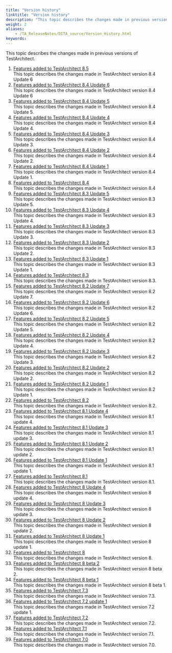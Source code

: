 ```yaml
--- 
title: "Version history"
linktitle: "Version history"
description: "This topic describes the changes made in previous versions of TestArchitect."
weight: 2
aliases: 
    - /TA_ReleaseNotes/DITA_source/Version_History.html
keywords: 
---
```


This topic describes the changes made in previous versions of TestArchitect.

1.  [Features added to TestArchitect 8.5](/user-guide/version-history/features-added-to-testarchitect-8-5/)  
This topic describes the changes made in TestArchitect version 8.4 Update 6
2.  [Features added to TestArchitect 8.4 Update 6](/user-guide/version-history/features-added-to-testarchitect-8-4-update-6/)  
This topic describes the changes made in TestArchitect version 8.4 Update 6
3.  [Features added to TestArchitect 8.4 Update 5](/user-guide/version-history/features-added-to-testarchitect-8-4-update-5/)  
This topic describes the changes made in TestArchitect version 8.4 Update 5.
4.  [Features added to TestArchitect 8.4 Update 4](/user-guide/version-history/features-added-to-testarchitect-8-4-update-4/)  
This topic describes the changes made in TestArchitect version 8.4 Update 4.
5.  [Features added to TestArchitect 8.4 Update 3](/user-guide/version-history/features-added-to-testarchitect-8-4-update-3/)  
This topic describes the changes made in TestArchitect version 8.4 Update 3.
6.  [Features added to TestArchitect 8.4 Update 2](/user-guide/version-history/features-added-to-testarchitect-8-4-update-2/)  
This topic describes the changes made in TestArchitect version 8.4 Update 2.
7.  [Features added to TestArchitect 8.4 Update 1](/user-guide/version-history/features-added-to-testarchitect-8-4-update-1/)  
This topic describes the changes made in TestArchitect version 8.4 Update 1.
8.  [Features added to TestArchitect 8.4](/user-guide/version-history/features-added-to-testarchitect-8-4/)  
This topic describes the changes made in TestArchitect version 8.4
9.  [Features added to TestArchitect 8.3 Update 5](/user-guide/version-history/features-added-to-testarchitect-8-3-update-5/)  
This topic describes the changes made in TestArchitect version 8.3 Update 5.
10. [Features added to TestArchitect 8.3 Update 4](/user-guide/version-history/features-added-to-testarchitect-8-3-update-4/)  
This topic describes the changes made in TestArchitect version 8.3 Update 4.
11. [Features added to TestArchitect 8.3 Update 3](/user-guide/version-history/features-added-to-testarchitect-8-3-update-3/)  
This topic describes the changes made in TestArchitect version 8.3 Update 3.
12. [Features added to TestArchitect 8.3 Update 2](/user-guide/version-history/features-added-to-testarchitect-8-3-update-2/)  
This topic describes the changes made in TestArchitect version 8.3 Update 2.
13. [Features added to TestArchitect 8.3 Update 1](/user-guide/version-history/features-added-to-testarchitect-8-3-update-1/)  
This topic describes the changes made in TestArchitect version 8.3 Update 1.
14. [Features added to TestArchitect 8.3](/user-guide/version-history/features-added-to-testarchitect-8-3/)  
This topic describes the changes made in TestArchitect version 8.3.
15. [Features added to TestArchitect 8.2 Update 7](/user-guide/version-history/features-added-to-testarchitect-8-2-update-7/)  
This topic describes the changes made in TestArchitect version 8.2 Update 7.
16. [Features added to TestArchitect 8.2 Update 6](/user-guide/version-history/features-added-to-testarchitect-8-2-update-6/)  
This topic describes the changes made in TestArchitect version 8.2 Update 6.
17. [Features added to TestArchitect 8.2 Update 5](/user-guide/version-history/features-added-to-testarchitect-8-2-update-5/)  
This topic describes the changes made in TestArchitect version 8.2 Update 5.
18. [Features added to TestArchitect 8.2 Update 4](/user-guide/version-history/features-added-to-testarchitect-8-2-update-4/)  
This topic describes the changes made in TestArchitect version 8.2 Update 4.
19. [Features added to TestArchitect 8.2 Update 3](/user-guide/version-history/features-added-to-testarchitect-8-2-update-3/)  
This topic describes the changes made in TestArchitect version 8.2 Update 3.
20. [Features added to TestArchitect 8.2 Update 2](/user-guide/version-history/features-added-to-testarchitect-8-2-update-2/)  
This topic describes the changes made in TestArchitect version 8.2 Update 2.
21. [Features added to TestArchitect 8.2 Update 1](/user-guide/version-history/features-added-to-testarchitect-8-2-update-1/)  
This topic describes the changes made in TestArchitect version 8.2 Update 1.
22. [Features added to TestArchitect 8.2](/user-guide/version-history/features-added-to-testarchitect-8-2/)  
This topic describes the changes made in TestArchitect version 8.2.
23. [Features added to TestArchitect 8.1 Update 4](/user-guide/version-history/features-added-to-testarchitect-8-1-update-4/)  
This topic describes the changes made in TestArchitect version 8.1 update 4.
24. [Features added to TestArchitect 8.1 Update 3](/user-guide/version-history/features-added-to-testarchitect-8-1-update-3/)  
This topic describes the changes made in TestArchitect version 8.1 update 3.
25. [Features added to TestArchitect 8.1 Update 2](/user-guide/version-history/features-added-to-testarchitect-8-1-update-2/)  
This topic describes the changes made in TestArchitect version 8.1 update 2.
26. [Features added to TestArchitect 8.1 Update 1](/user-guide/version-history/features-added-to-testarchitect-8-1-update-1/)  
This topic describes the changes made in TestArchitect version 8.1 update 1.
27. [Features added to TestArchitect 8.1](/user-guide/version-history/features-added-to-testarchitect-8-1/)  
This topic describes the changes made in TestArchitect version 8.1.
28. [Features added to TestArchitect 8 Update 4](/user-guide/version-history/features-added-to-testarchitect-8-update-4/)  
This topic describes the changes made in TestArchitect version 8 update 4.
29. [Features added to TestArchitect 8 Update 3](/user-guide/version-history/features-added-to-testarchitect-8-update-3)  
This topic describes the changes made in TestArchitect version 8 update 3.
30. [Features added to TestArchitect 8 Update 2](/user-guide/version-history/features-added-to-testarchitect-8-update-2)  
This topic describes the changes made in TestArchitect version 8 update 2.
31. [Features added to TestArchitect 8 Update 1](/user-guide/version-history/features-added-to-testarchitect-8-update-1)  
This topic describes the changes made in TestArchitect version 8 update 1.
32. [Features added to TestArchitect 8](/user-guide/version-history/features-added-to-testarchitect-8)  
This topic describes the changes made in TestArchitect version 8.
33. [Features added to TestArchitect 8 beta 2](/user-guide/version-history/features-added-to-testarchitect-8-beta-2)  
This topic describes the changes made in TestArchitect version 8 beta 2.
34. [Features added to TestArchitect 8 beta 1](/user-guide/version-history/features-added-to-testarchitect-8-beta-1)  
This topic describes the changes made in TestArchitect version 8 beta 1.
35. [Features added to TestArchitect 7.3](/user-guide/version-history/features-added-to-testarchitect-7-3)  
This topic describes the changes made in TestArchitect version 7.3.
36. [Features added to TestArchitect 7.2 update 1](/user-guide/version-history/features-added-to-testarchitect-7-2-update-1)  
This topic describes the changes made in TestArchitect version 7.2 update 1.
37. [Features added to TestArchitect 7.2](/user-guide/version-history/features-added-to-testarchitect-7-2)  
This topic describes the changes made in TestArchitect version 7.2.
38. [Features added to TestArchitect 7.1](/user-guide/version-history/features-added-to-testarchitect-7-1)  
This topic describes the changes made in TestArchitect version 7.1.
39. [Features added to TestArchitect 7.0](/user-guide/version-history/features-added-to-testarchitect-7-0)  
This topic describes the changes made in TestArchitect version 7.0.




